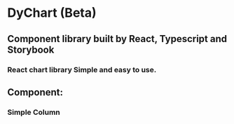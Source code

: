 # DyChart (Beta)

## Component library built by React, Typescript and Storybook

### React chart library Simple and easy to use.

## Component:

### Simple Column